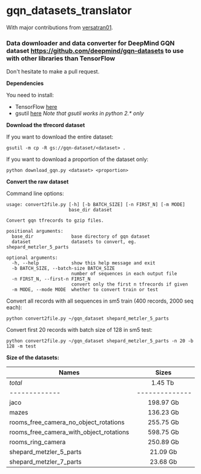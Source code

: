 # gqn_datasets_translator

With major contributions from [versatran01](https://github.com/versatran01).

### Data downloader and data converter for DeepMind GQN dataset https://github.com/deepmind/gqn-datasets to use with other libraries than TensorFlow

Don't hesitate to make a pull request. 

**Dependencies**

You need to install:

- TensorFlow [here](https://www.tensorflow.org/install/)
- gsutil [here](https://cloud.google.com/storage/docs/gsutil_install) *Note that gsutil works in python 2.\* only*


**Download the tfrecord dataset**

If you want to download the entire dataset:
```shell
gsutil -m cp -R gs://gqn-dataset/<dataset> .
```

If you want to download a proportion of the dataset only:
```shell
python download_gqn.py <dataset> <proportion>
```

**Convert the raw dataset**

Command line options:
```shell
usage: convert2file.py [-h] [-b BATCH_SIZE] [-n FIRST_N] [-m MODE]
                       base_dir dataset

Convert gqn tfrecords to gzip files.

positional arguments:
  base_dir              base directory of gqn dataset
  dataset               datasets to convert, eg. shepard_metzler_5_parts

optional arguments:
  -h, --help            show this help message and exit
  -b BATCH_SIZE, --batch-size BATCH_SIZE
                        number of sequences in each output file
  -n FIRST_N, --first-n FIRST_N
                        convert only the first n tfrecords if given
  -m MODE, --mode MODE  whether to convert train or test
```

Convert all records with all sequences in sm5 train (400 records, 2000 seq each):
```shell
python convert2file.py ~/gqn_dataset shepard_metzler_5_parts
```

Convert first 20 records with batch size of 128 in sm5 test:
```shell
python convert2file.py ~/gqn_dataset shepard_metzler_5_parts -n 20 -b 128 -m test
```

**Size of the datasets:**

| Names        | Sizes           |
| ------------- |:-------------:|
| _total_ | 1.45 Tb |
| ------------- | --------------|
| jaco      | 198.97 Gb |
| mazes      | 136.23 Gb |
| rooms\_free\_camera\_no\_object\_rotations | 255.75 Gb |
| rooms\_free\_camera\_with\_object\_rotations | 598.75 Gb |
| rooms\_ring\_camera | 250.89 Gb |
| shepard\_metzler\_5\_parts | 21.09 Gb |
| shepard\_metzler\_7\_parts | 23.68 Gb |
